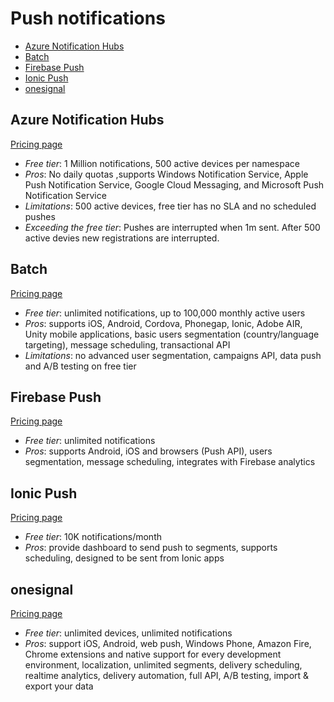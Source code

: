 # Push notifications

<!-- TOC depthFrom:2 -->

- [Azure Notification Hubs](#azure-notification-hubs)
- [Batch](#batch)
- [Firebase Push](#firebase-push)
- [Ionic Push](#ionic-push)
- [onesignal](#onesignal)

<!-- /TOC -->

## Azure Notification Hubs

[Pricing page](https://azure.microsoft.com/en-us/pricing/details/notification-hubs/)

* *Free tier*: 1 Million notifications, 500 active devices per namespace
* *Pros*: No daily quotas ,supports Windows Notification Service, Apple Push Notification Service, Google Cloud Messaging, and Microsoft Push Notification Service
* *Limitations*: 500 active devices, free tier has no SLA and no scheduled pushes
* *Exceeding the free tier*: Pushes are interrupted when 1m sent. After 500 active devies new registrations are interrupted.

## Batch

[Pricing page](https://batch.com/pricing)

* *Free tier*: unlimited notifications, up to 100,000 monthly active users
* *Pros*: supports iOS, Android, Cordova, Phonegap, Ionic, Adobe AIR, Unity mobile applications, basic users segmentation (country/language targeting), message scheduling, transactional API
* *Limitations*: no advanced user segmentation, campaigns API, data push and A/B testing on free tier

## Firebase Push

[Pricing page](https://firebase.google.com/pricing/)

* *Free tier*: unlimited notifications
* *Pros*: supports Android, iOS and browsers (Push API), users segmentation, message scheduling, integrates with Firebase analytics

## Ionic Push

[Pricing page](http://ionic.io/pricing)

* *Free tier*: 10K notifications/month
* *Pros*: provide dashboard to send push to segments, supports scheduling, designed to be sent from Ionic apps

## onesignal

[Pricing page](https://onesignal.com/#pricing)

* *Free tier*: unlimited devices, unlimited notifications
* *Pros*: support iOS, Android, web push, Windows Phone, Amazon Fire, Chrome extensions and native support for every development environment, localization, unlimited segments, delivery scheduling, realtime analytics, delivery automation, full API, A/B testing, import & export your data
